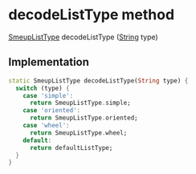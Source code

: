 


# decodeListType method








[SmeupListType](../../smeup_models_widgets_smeup_list_box_model/SmeupListType.md) decodeListType
([String](https://api.flutter.dev/flutter/dart-core/String-class.html) type)








## Implementation

```dart
static SmeupListType decodeListType(String type) {
  switch (type) {
    case 'simple':
      return SmeupListType.simple;
    case 'oriented':
      return SmeupListType.oriented;
    case 'wheel':
      return SmeupListType.wheel;
    default:
      return defaultListType;
  }
}
```







